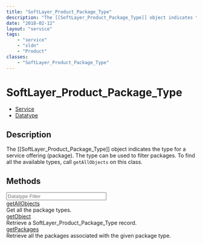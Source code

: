 ```yaml
---
title: "SoftLayer_Product_Package_Type"
description: "The [[SoftLayer_Product_Package_Type]] object indicates the type for a service offering (package). The type can be used... "
date: "2018-02-12"
layout: "service"
tags:
    - "service"
    - "sldn"
    - "Product"
classes:
    - "SoftLayer_Product_Package_Type"
---
```

# SoftLayer_Product_Package_Type
<div id='service-datatype'>
    <ul id='sldn-reference-tabs'>
    <li id='service'> <a href='/reference/services/SoftLayer_Product_Package_Type' >Service</a></li>    <li id='datatype'> <a href='/reference/datatypes/SoftLayer_Product_Package_Type' >Datatype</a></li>
    </ul>
</div>

## Description
The [[SoftLayer_Product_Package_Type]] object indicates the type for a service offering (package). The type can be used to filter packages. To find all the available types, call `getAllObjects` on this class. 
        
        
<div id="properties" class="content">
    <h2>Methods</h2>
    <div class="view-filters">
        <div class="clearfix">
            <div class="search-input-box">
                <input placeholder="Datatype Filter" onkeyup="titleSearch(inputId='edit-combine', divId='method-div', elementClass='method-row')" 
                    type="text" id="edit-combine" value="" size="30" maxlength="128" class="form-text">
            </div>
        </div>
    </div>
    <div id="method-div">
            <div class="method-row">
                        <span class='view-field-title'><a href='/reference/services/SoftLayer_Product_Package_Type/getAllObjects'> getAllObjects</a> </span>
            <div class='views-field-body'>Get all the package types.</div>
        </div>
            <div class="method-row">
                        <span class='view-field-title'><a href='/reference/services/SoftLayer_Product_Package_Type/getObject'> getObject</a> </span>
            <div class='views-field-body'>Retrieve a SoftLayer_Product_Package_Type record.</div>
        </div>
            <div class="method-row">
                        <span class='view-field-title'><a href='/reference/services/SoftLayer_Product_Package_Type/getPackages'> getPackages</a> </span>
            <div class='views-field-body'>Retrieve all the packages associated with the given package type.</div>
        </div>
        </div>
</div>

